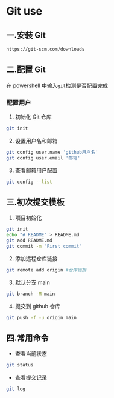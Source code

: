 # Git use

## 一.安装 Git

```sh
https://git-scm.com/downloads
```

## 二.配置 Git

在 powershell 中输入`git`检测是否配置完成

### 配置用户

1. 初始化 Git 仓库

```sh
git init
```

2. 设置用户名和邮箱

```sh
git config user.name 'github用户名'
git config user.email '邮箱'
```

3. 查看邮箱用户配置

```sh
git config --list
```

## 三.初次提交模板

1. 项目初始化

```sh
git init
echo "# README" > README.md
git add README.md
git commit -m "First commit"
```

2. 添加远程仓库链接

```sh
git remote add origin #仓库链接
```

3. 默认分支 main

```sh
git branch -M main
```

4. 提交到 github 仓库

```sh
git push -f -u origin main
```

## 四.常用命令

- 查看当前状态

```sh
git status
```

- 查看提交记录

```sh
git log
```
